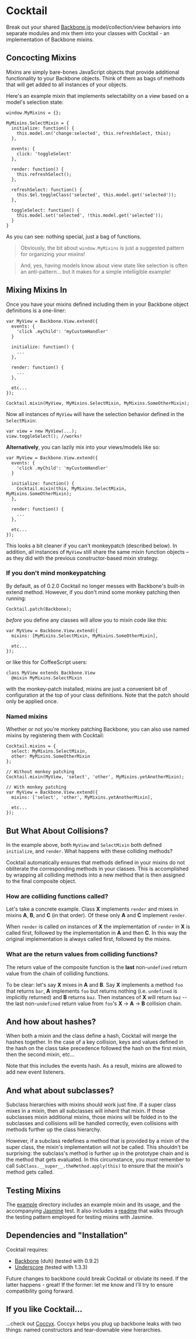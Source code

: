 # Cocktail

Break out your shared [Backbone.js](http://backbonejs.org) model/collection/view behaviors into separate modules and mix them into your classes with Cocktail - an implementation of Backbone mixins.

## Concocting Mixins

Mixins are simply bare-bones JavaScript objects that provide additional functionality to your Backbone objects.  Think of them as bags of methods that will get added to all instances of your objects.

Here's an example mixin that implements selectability on a view based on a model's selection state:

    window.MyMixins = {};
    
    MyMixins.SelectMixin = {
      initialize: function() {
        this.model.on('change:selected', this.refreshSelect, this);
      },

      events: {
        click: 'toggleSelect'
      },

      render: function() {
        this.refreshSelect();
      },

      refreshSelect: function() {
        this.$el.toggleClass('selected', this.model.get('selected'));
      },

      toggleSelect: function() {
        this.model.set('selected', !this.model.get('selected'));
      }
    }

As you can see: nothing special, just a bag of functions.

> Obviously, the bit about `window.MyMixins` is just a suggested pattern for organizing your mixins!

> And, yes, having models know about view state like selection is often an anti-pattern... but it makes for a simple intelligible example!

## Mixing Mixins In

Once you have your mixins defined including them in your Backbone object definitions is a one-liner:

    var MyView = Backbone.View.extend({
      events: {
        'click .myChild': 'myCustomHandler'
      }

      initialize: function() {
        ...
      },

      render: function() {
        ...
      },

      etc...
    });

    Cocktail.mixin(MyView, MyMixins.SelectMixin, MyMixins.SomeOtherMixin);

Now all instances of `MyView` will have the selection behavior defined in the `SelectMixin`:

    var view = new MyView(...);
    view.toggleSelect(); //works!


**Alternatively**, you can lazily mix into your views/models like so:
    
    var MyView = Backbone.View.extend({
      events: {
        'click .myChild': 'myCustomHandler'
      }

      initialize: function() {
        Cocktail.mixin(this, MyMixins.SelectMixin, MyMixins.SomeOtherMixin);
      },

      render: function() {
        ...
      },

      etc...
    });

This looks a bit cleaner if you can't monkeypatch (described below). In addition, all instances of `MyView` still share the 
same mixin function objects – as they did with the previous constructor-based mixin strategy.


### If you don't mind monkeypatching

By default, as of 0.2.0 Cocktail no longer messes with Backbone's built-in extend method.  However, if you don't mind some monkey patching then running:

    Cocktail.patch(Backbone);

*before* you define any classes will allow you to mixin code like this:

    var MyView = Backbone.View.extend({
      mixins: [MyMixins.SelectMixin, MyMixins.SomeOtherMixin],

      etc...
    });

or like this for CoffeeScript users:

    class MyView extends Backbone.View
      @mixin MyMixins.SelectMixin


with the monkey-patch installed, mixins are just a convenient bit of configuration at the top of your class definitions. Note that the patch should only be applied once.

### Named mixins

Whether or not you're monkey patching Backbone, you can also use named mixins by registering them with Cocktail:

    Cocktail.mixins = {
      select: MyMixins.SelectMixin,
      other: MyMixins.SomeOtherMixin
    };

    // Without monkey patching
    Cocktail.mixin(MyView, 'select', 'other', MyMixins.yetAnotherMixin);

    // With monkey patching
    var MyView = Backbone.View.extend({
      mixins: ['select', 'other', MyMixins.yetAnotherMixin],

      etc...
    });

## But What About Collisions?

In the example above, both `MyView` and `SelectMixin` both defined `initialize`, and `render`.  What happens with these colliding methods?

Cocktail automatically ensures that methods defined in your mixins do not obliterate the corresponding methods in your classes.  This is accomplished by wrapping all colliding methods into a new method that is then assigned to the final composite object.

### How are colliding functions called?

Let's take a concrete example.  Class **X** implements `render` and mixes in mixins **A**, **B**, and **C** (in that order).  Of these only **A** and **C** implement `render`.

When `render` is called on instances of **X** the implementation of `render` in **X** is called first, followed by the implementation in **A** and then **C**.  In this way the original implementation is always called first, followed by the mixins.

### What are the return values from colliding functions?

The return value of the composite function is the **last** non-`undefined` return value from the chain of colliding functions.

To be clear: let's say **X** mixes in **A** and **B**.  Say **X** implements a method `foo` that returns `bar`, **A** implements `foo` but returns nothing (i.e. `undefined` is implicitly returned) and **B** returns `baz`.  Then instances of **X** will return `baz` -- the last non-`undefined` return value from `foo`'s **X** &rarr; **A** &rarr; **B** collision chain.

## And how about hashes?

When both a mixin and the class define a hash, Cocktail will merge the hashes together.  In the case of a key collision, keys and values defined in the hash on the class take precedence followed the hash on the first mixin, then the second mixin, etc...

Note that this includes the events hash.  As a result, mixins are allowed to add new event listeners.

## And what about subclasses?

Subclass hierarchies with mixins should work just fine.  If a super class mixes in a mixin, then all subclasses will inherit that mixin.  If those subclasses mixin additional mixins, those mixins will be folded in to the subclasses and collisions will be handled correctly, even collisions with methods further up the class hierarchy.

However, if a subclass redefines a method that is provided by a mixin of the super class, the mixin's implementation will *not* be called.  This shouldn't be surprising: the subclass's method is further up in the prototype chain and is the method that gets evaluated.  In this circumstance, you *must* remember to call `SubClass.__super__.theMethod.apply(this)` to ensure that the mixin's method gets called.

## Testing Mixins

The [example](https://github.com/onsi/cocktail/tree/master/example) directory includes an example mixin and its usage, and the accompanying [Jasmine](http://www.github.com/pivotal/jasmine) test.  It also includes a [readme](https://github.com/onsi/cocktail/tree/master/example) that walks through the testing pattern employed for testing mixins with Jasmine.

## Dependencies and "Installation"

Cocktail requires:

  - [Backbone](http://backbonejs.org) (duh) (tested with 0.9.2)
  - [Underscore](http://underscorejs.org) (tested with 1.3.3)

Future changes to backbone could break Cocktail or obviate its need.  If the latter happens - great!  If the former: let me know and I'll try to ensure compatibility going forward.

## If you like Cocktail...
...check out [Coccyx](http://github.com/onsi/coccyx).  Coccyx helps you plug up backbone leaks with two things: named constructors and tear-downable view hierarchies.
